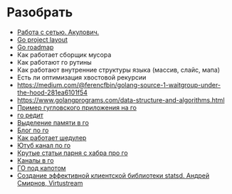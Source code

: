 
# Разобрать
- [Работа с сетью. Акулович.](https://www.youtube.com/watch?v=p1ILhiq5Clw&t=850s)
- [Go project layout](https://github.com/golang-standards/project-layout)
- [Go roadmap](https://github.com/Alikhll/golang-developer-roadmap)
- Как работает сборщик мусора
- Как работают го рутины
- Как работают внутренние структуры языка (массив, слайс, мапа)
- Есть ли оптимизация хвостовой рекурсии
- https://medium.com/@ferencfbin/golang-source-1-waitgroup-under-the-hood-281ea6101f54
- https://www.golangprograms.com/data-structure-and-algorithms.html
- [Пример гугловского приложения на го](https://github.com/google/exposure-notifications-server)
- [го редит](https://www.reddit.com/r/golang/)
- [Выделение памяти в го](https://habr.com/ru/company/ruvds/blog/442648/)
- [Блог по го](https://blog.learngoprogramming.com/)
- [Как работает шедулер](https://povilasv.me/go-scheduler/)
- [Ютуб канал по го](https://www.youtube.com/channel/UC_BzFbxG2za3bp5NRRRXJSw/videos)
- [Крутые статьи парня с хабра про го](https://habr.com/ru/users/divan0/posts/)
- [Каналы в го](https://medium.com/german-gorelkin/data-protected-by-confinement-ec6b7be401ea)
- [ГО под капотом](https://www.youtube.com/watch?v=rloqQY9CT8I)
- [Создание эффективной клиентской библиотеки statsd. Андрей Смирнов, Virtustream](https://www.youtube.com/watch?v=OBHK6YjIS1U)